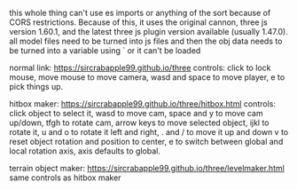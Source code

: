 this whole thing can't use es imports or anything of the sort because of CORS restrictions. Because of this, it uses the original cannon, three js version 1.60.1, and the latest three js plugin version available (usually 1.47.0).
all model files need to be turned into js files and then the obj data needs to be turned into a variable using ` or it can't be loaded

normal link: https://sircrabapple99.github.io/three
controls: click to lock mouse, move mouse to move camera, wasd and space to move player, e to pick things up.

hitbox maker: https://sircrabapple99.github.io/three/hitbox.html
controls: click object to select it, wasd to move cam, space and y to move cam up/down, tfgh to rotate cam, arrow keys to move selected object, ijkl to rotate it, u and o to rotate it left and right, . and / to move it up and down v to reset object rotation and position to center, e to switch between global and local rotation axis, axis defaults to global.

terrain object maker: https://sircrabapple99.github.io/three/levelmaker.html
same controls as hitbox maker
